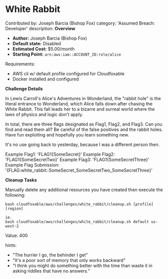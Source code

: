 # White Rabbit

Contributed by: Joseph Barcia (Bishop Fox)
category: 'Assumed Breach: Developer'
description: 
  **Overview**

  - **Author:** Joseph Barcia (Bishop Fox)
  - **Default state:** Disabled
  - **Estimated Cost:** $5.00/month
  - **Starting Point:** `arn:aws:iam::ACCOUNT_ID:role/alice`

Requirements:
  - AWS cli w/ default profile configured for Cloudfoxable
  - Docker installed and configured

  **Challenge Details**

  In Lewis Carroll's Alice's Adventures in Wonderland, the "rabbit hole" is the literal entrance to Wonderland, which Alice falls down after chasing the White Rabbit. This fall leads her to a bizarre and surreal world where the laws of physics and logic don't apply.

  In total, there are three flags designated as Flag1, Flag2, and Flag3. Can you find and read them all? Be careful of the false positives and the rabbit holes. Have fun exploiting and hopefully you learn something new. 
  
  It's no use going back to yesterday, because I was a different person then.

  Example Flag1: 'FLAG1{SomeSecret}'
  Example Flag2: 'FLAG1{SomeSecretTwo}'
  Example Flag3: 'FLAG1{SomeSecretThree}'
  Example Flag Submission: '{FLAG:white_rabbit::SomeSecret_SomeSecretTwo_SomeSecretThree}'


  **Cleanup Tasks**

  Manually delete any additional resources you have created then execute the following: 

  ```
  bash cloudfoxable/aws/challenges/white_rabbit/cleanup.sh [profile] [region]

  ie.
  bash cloudfoxable/aws/challenges/white_rabbit/cleanup.sh default us-west-2
  ```

Value: 400

hints:
- "The hurrier I go, the behinder I get"
- "It's a poor sort of memory that only works backward"
- "I think you might do something better with the time than waste it in asking riddles that have no answers."
